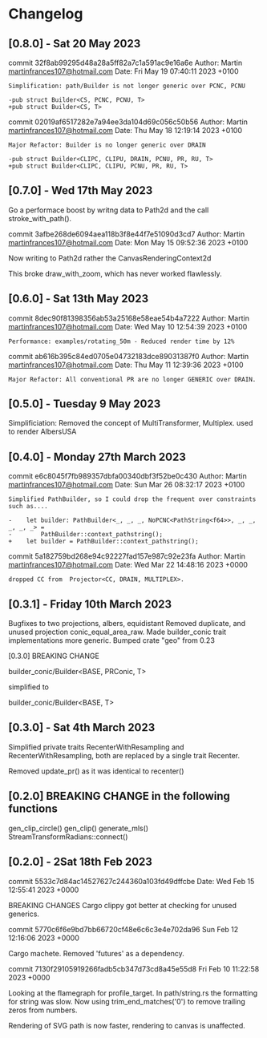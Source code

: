 # Changelog

## [0.8.0] - Sat 20 May 2023

commit 32f8ab99295d48a28a5ff82a7c1a591ac9e16a6e
Author: Martin <martinfrances107@hotmail.com>
Date:   Fri May 19 07:40:11 2023 +0100

    Simplification: path/Builder is not longer generic over PCNC, PCNU

    -pub struct Builder<CS, PCNC, PCNU, T>
    +pub struct Builder<CS, T>

commit 02019af6517282e7a94ee3da104d69c056c50b56
Author: Martin <martinfrances107@hotmail.com>
Date:   Thu May 18 12:19:14 2023 +0100

    Major Refactor: Builder is no longer generic over DRAIN

    -pub struct Builder<CLIPC, CLIPU, DRAIN, PCNU, PR, RU, T>
    +pub struct Builder<CLIPC, CLIPU, PCNU, PR, RU, T>

## [0.7.0] - Wed 17th May 2023

Go a performace boost by writng data to Path2d and
the call stroke_with_path().

commit 3afbe268de6094aea118b3f8e44f7e51090d3cd7
Author: Martin <martinfrances107@hotmail.com>
Date:   Mon May 15 09:52:36 2023 +0100

Now writing to Path2d rather the CanvasRenderingContext2d

This broke draw_with_zoom, which has never worked flawlessly.

## [0.6.0] - Sat 13th May 2023

commit 8dec90f81398356ab53a25168e58eae54b4a7222
Author: Martin <martinfrances107@hotmail.com>
Date:   Wed May 10 12:54:39 2023 +0100

    Performance: examples/rotating_50m - Reduced render time by 12%

commit ab616b395c84ed0705e04732183dce89031387f0
Author: Martin <martinfrances107@hotmail.com>
Date:   Thu May 11 12:39:36 2023 +0100

    Major Refactor: All conventional PR are no longer GENERIC over DRAIN.

## [0.5.0] - Tuesday 9 May 2023

   Simplificiation:
     Removed the concept of MultiTransformer, Multiplex.
     used to render AlbersUSA

## [0.4.0] - Monday 27th March 2023

commit e6c8045f7fb989357dbfa00340dbf3f52be0c430
Author: Martin <martinfrances107@hotmail.com>
Date:   Sun Mar 26 08:32:17 2023 +0100

    Simplified PathBuilder, so I could drop the frequent over constraints such as....

    -    let builder: PathBuilder<_, _, _, NoPCNC<PathString<f64>>, _, _, _, _, _> =
    -        PathBuilder::context_pathstring();
    +    let builder = PathBuilder::context_pathstring();

commit 5a182759bd268e94c92227fad157e987c92e23fa
Author: Martin <martinfrances107@hotmail.com>
Date:   Wed Mar 22 14:48:16 2023 +0000

    dropped CC from  Projector<CC, DRAIN, MULTIPLEX>.

## [0.3.1] - Friday 10th March 2023

Bugfixes to two projections, albers, equidistant
Removed duplicate, and unused projection  conic_equal_area_raw.
Made builder_conic trait implementations more generic.
Bumped crate "geo" from 0.23

[0.3.0] BREAKING CHANGE

builder_conic/Builder<BASE, PRConic, T>

simplified to

builder_conic/Builder<BASE, T>

## [0.3.0] - Sat 4th March 2023

Simplified private traits RecenterWithResampling and RecenterWithResampling,
both are replaced by a single trait Recenter.

Removed update_pr() as it was identical to recenter()

## [0.2.0] BREAKING CHANGE in the following functions

gen_clip_circle()
gen_clip()
generate_mls()
StreamTransformRadians::connect()

## [0.2.0] - 2Sat 18th Feb 2023

commit 5533c7d84ac14527627c244360a103fd49dffcbe
Date:   Wed Feb 15 12:55:41 2023 +0000

BREAKING CHANGES
Cargo clippy got better at checking for unused generics.

commit 5770c6f6e9bd7bb66720cf48e6c6c3e4e702da96
Sun Feb 12 12:16:06 2023 +0000

Cargo machete. Removed 'futures' as a dependency.

commit 7130f29105919266fadb5cb347d73cd8a45e55d8
Fri Feb 10 11:22:58 2023 +0000

Looking at the flamegraph for profile_target.
In path/string.rs the formatting for string was slow.
Now using trim_end_matches('0') to remove trailing zeros from numbers.

Rendering of SVG path is now faster, rendering to canvas is unaffected.
